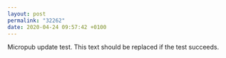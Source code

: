 ```yaml
---
layout: post
permalink: "32262"
date: 2020-04-24 09:57:42 +0100
---
```


Micropub update test. This text should be replaced if the test succeeds.
